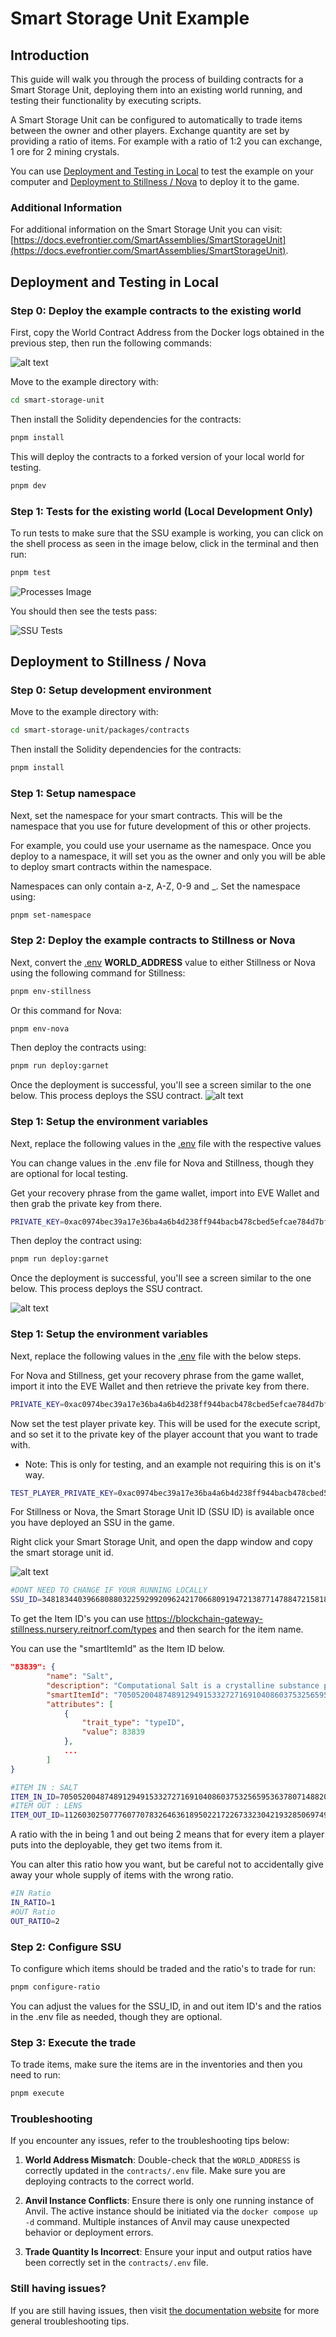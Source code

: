# Smart Storage Unit Example

## Introduction
This guide will walk you through the process of building contracts for a Smart Storage Unit, deploying them into an existing world running, and testing their functionality by executing scripts.

A Smart Storage Unit can be configured to automatically to trade items between the owner and other players. Exchange quantity are set by providing a ratio of items. For example with a ratio of 1:2 you can exchange, 1 ore for 2 mining crystals.

You can use [Deployment and Testing in Local](#Local) to test the example on your computer and [Deployment to Stillness / Nova](#Stillness) to deploy it to the game.

### Additional Information

For additional information on the Smart Storage Unit you can visit: [https://docs.evefrontier.com/SmartAssemblies/SmartStorageUnit](https://docs.evefrontier.com/SmartAssemblies/SmartStorageUnit).

## Deployment and Testing in Local<a id='Local'></a>
### Step 0: Deploy the example contracts to the existing world
First, copy the World Contract Address from the Docker logs obtained in the previous step, then run the following commands:

![alt text](../readme-imgs/docker-deployment.png)

Move to the example directory with:

```bash
cd smart-storage-unit
```

Then install the Solidity dependencies for the contracts:
```bash
pnpm install
```

This will deploy the contracts to a forked version of your local world for testing.
```bash
pnpm dev
```

### Step 1: Tests for the existing world **(Local Development Only)**
To run tests to make sure that the SSU example is working, you can click on the shell process as seen in the image below, click in the terminal and then run:

```bash
pnpm test
```

![Processes Image](../readme-imgs/processes.png)

You should then see the tests pass:

![SSU Tests](../readme-imgs/tests-ssu.png)


## Deployment to Stillness / Nova<a id='Stillness'></a>
### Step 0: Setup development environment
Move to the example directory with:

```bash
cd smart-storage-unit/packages/contracts
```

Then install the Solidity dependencies for the contracts:

```bash
pnpm install
```

### Step 1: Setup namespace
Next, set the namespace for your smart contracts. This will be the namespace that you use for future development of this or other projects. 

For example, you could use your username as the namespace. Once you deploy to a namespace, it will set you as the owner and only you will be able to deploy smart contracts within the namespace. 

Namespaces can only contain a-z, A-Z, 0-9 and _. Set the namespace using:

```bash
pnpm set-namespace
```

### Step 2: Deploy the example contracts to Stillness or Nova
Next, convert the [.env](./packages/contracts/.env) **WORLD_ADDRESS** value to either Stillness or Nova using the following command for Stillness:

```bash
pnpm env-stillness
```

Or this command for Nova:

```bash
pnpm env-nova
```

Then deploy the contracts using:

```bash
pnpm run deploy:garnet
```

Once the deployment is successful, you'll see a screen similar to the one below. This process deploys the SSU contract. 
![alt text](../readme-imgs/deploy.png)

### Step 1: Setup the environment variables 
Next, replace the following values in the [.env](./packages/contracts/.env) file with the respective values 

You can change values in the .env file for Nova and Stillness, though they are optional for local testing.

Get your recovery phrase from the game wallet, import into EVE Wallet and then grab the private key from there.

```bash
PRIVATE_KEY=0xac0974bec39a17e36ba4a6b4d238ff944bacb478cbed5efcae784d7bf4f2ff80
```

Then deploy the contract using:

```bash
pnpm run deploy:garnet
```

Once the deployment is successful, you'll see a screen similar to the one below. This process deploys the SSU contract. 

![alt text](../readme-imgs/deploy.png)

### Step 1: Setup the environment variables 
Next, replace the following values in the [.env](./packages/contracts/.env) file with the below steps.

For Nova and Stillness, get your recovery phrase from the game wallet, import it into the EVE Wallet and then retrieve the private key from there.

```bash
PRIVATE_KEY=0xac0974bec39a17e36ba4a6b4d238ff944bacb478cbed5efcae784d7bf4f2ff80
```

Now set the test player private key. This will be used for the execute script, and so set it to the private key of the player account that you want to trade with.

- Note: This is only for testing, and an example not requiring this is on it's way.

```bash
TEST_PLAYER_PRIVATE_KEY=0xac0974bec39a17e36ba4a6b4d238ff944bacb478cbed5efcae784d7bf4f2ff80
```

For Stillness or Nova, the Smart Storage Unit ID (SSU ID) is available once you have deployed an SSU in the game.

Right click your Smart Storage Unit, and open the dapp window and copy the smart storage unit id.

![alt text](../readme-imgs/ssu-id.png)

```bash
#DONT NEED TO CHANGE IF YOUR RUNNING LOCALLY
SSU_ID=34818344039668088032259299209624217066809194721387714788472158182502870248994
```

To get the Item ID's you can use https://blockchain-gateway-stillness.nursery.reitnorf.com/types and then search for the item name.

You can use the "smartItemId" as the Item ID below.

```json
"83839": {
        "name": "Salt",
        "description": "Computational Salt is a crystalline substance primarily used in exotronic computing. It is one of the products of Crude Matter industry. The larger the crystal, the more massive models for computation it can contain, but we are still talking about microscopic sizes invisible to the naked human eye.",
        "smartItemId": "70505200487489129491533272716910408603753256595363780714882065332876101173161",
        "attributes": [
            {
                "trait_type": "typeID",
                "value": 83839
            },
            ...
        ]
}
```

```bash
#ITEM IN : SALT
ITEM_IN_ID=70505200487489129491533272716910408603753256595363780714882065332876101173161
#ITEM OUT : LENS
ITEM_OUT_ID=112603025077760770783264636189502217226733230421932850697496331082050661822826
```

A ratio with the in being 1 and out being 2 means that for every item a player puts into the deployable, they get two items from it. 

You can alter this ratio how you want, but be careful not to accidentally give away your whole supply of items with the wrong ratio.

```bash
#IN Ratio
IN_RATIO=1
#OUT Ratio
OUT_RATIO=2
```

### Step 2: Configure SSU
To configure which items should be traded and the ratio's to trade for run:

```bash
pnpm configure-ratio
```

You can adjust the values for the SSU_ID, in and out item ID's and the ratios in the .env file as needed, though they are optional.

### Step 3: Execute the trade
To trade items, make sure the items are in the inventories and then you need to run:

```bash
pnpm execute
```

### Troubleshooting

If you encounter any issues, refer to the troubleshooting tips below:

1. **World Address Mismatch**: Double-check that the `WORLD_ADDRESS` is correctly updated in the `contracts/.env` file. Make sure you are deploying contracts to the correct world.
   
2. **Anvil Instance Conflicts**: Ensure there is only one running instance of Anvil. The active instance should be initiated via the `docker compose up -d` command. Multiple instances of Anvil may cause unexpected behavior or deployment errors.

3. **Trade Quantity Is Incorrect**: Ensure your input and output ratios have been correctly set in the `contracts/.env` file.  

### Still having issues?
If you are still having issues, then visit [the documentation website](https://docs.evefrontier.com/Troubleshooting) for more general troubleshooting tips.